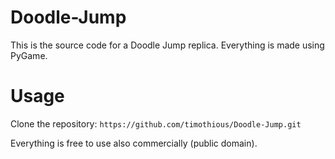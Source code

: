 # Doodle-Jump
This is the source code for a Doodle Jump replica.
Everything is made using PyGame.



# Usage

Clone the repository:
`https://github.com/timothious/Doodle-Jump.git`

Everything is free to use also commercially (public domain).    